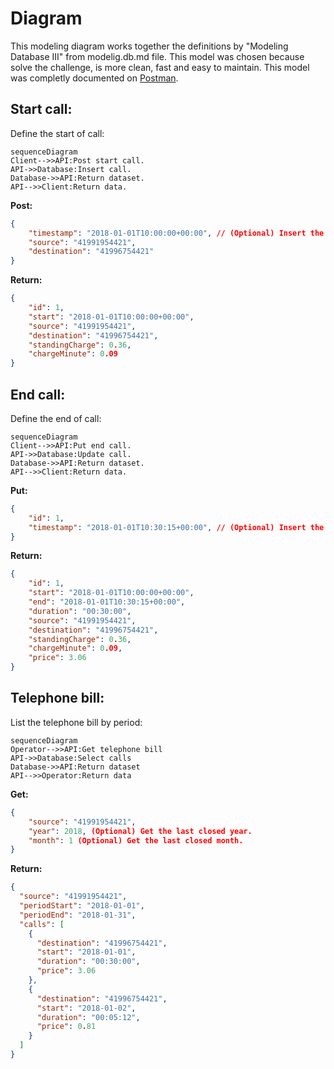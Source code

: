 # Diagram
This modeling diagram works together the definitions by "Modeling Database III" from modelig.db.md file.
This model was chosen because solve the challenge, is more clean, fast and easy to maintain.
This model was completly documented on [Postman](https://documenter.getpostman.com/view/680001/RWMFqn4L).

## Start call:
Define the start of call:

```mermaid
sequenceDiagram
Client-->>API:Post start call.
API->>Database:Insert call.
Database->>API:Return dataset.
API-->>Client:Return data.
```

**Post:**
```json
{
	"timestamp": "2018-01-01T10:00:00+00:00", // (Optional) Insert the current timestamp.
	"source": "41991954421",
	"destination": "41996754421"
}
```

**Return:**
```json
{
	"id": 1,
	"start": "2018-01-01T10:00:00+00:00",
	"source": "41991954421",
	"destination": "41996754421",
	"standingCharge": 0.36,
	"chargeMinute": 0.09
}
```

## End call:
Define the end of call:

```mermaid
sequenceDiagram
Client-->>API:Put end call.
API->>Database:Update call.
Database->>API:Return dataset.
API-->>Client:Return data.
```

**Put:**
```json
{
	"id": 1,
	"timestamp": "2018-01-01T10:30:15+00:00", // (Optional) Insert the current timestamp.
}
```

**Return:**
```json
{
	"id": 1,
	"start": "2018-01-01T10:00:00+00:00",
	"end": "2018-01-01T10:30:15+00:00",
	"duration": "00:30:00",
	"source": "41991954421",
	"destination": "41996754421",
	"standingCharge": 0.36,
	"chargeMinute": 0.09,
	"price": 3.06
}
```

## Telephone bill:
List the telephone bill by period:

```mermaid
sequenceDiagram
Operator-->>API:Get telephone bill
API->>Database:Select calls
Database->>API:Return dataset
API-->>Operator:Return data
```

**Get:**
```json
{
	"source": "41991954421",
	"year": 2018, (Optional) Get the last closed year.
	"month": 1 (Optional) Get the last closed month.
}
```
**Return:**
```json
{
  "source": "41991954421",
  "periodStart": "2018-01-01",
  "periodEnd": "2018-01-31",
  "calls": [
    {
      "destination": "41996754421",
      "start": "2018-01-01",
      "duration": "00:30:00",
      "price": 3.06
    },
    {
      "destination": "41996754421",
      "start": "2018-01-02",
      "duration": "00:05:12",
      "price": 0.81
    }
  ]
}
```
